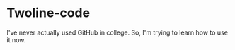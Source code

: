 # Twoline-code
I've never actually used GitHub in college. So, I'm trying to learn how to use it now.
